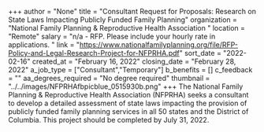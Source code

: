 +++
author = "None"
title = "Consultant Request for Proposals: Research on State Laws Impacting Publicly Funded Family Planning"
organization = "National Family Planning & Reproductive Health Association "
location = "Remote"
salary = "n/a - RFP. Please include your hourly rate in applications. "
link = "https://www.nationalfamilyplanning.org/file/RFP-Policy-and-Legal-Research-Project-for-NFPRHA.pdf"
sort_date = "2022-02-16"
created_at = "February 16, 2022"
closing_date = "February 28, 2022"
a_job_type = ["Consultant","Temporary"]
b_benefits = []
c_feedback = ""
aa_degrees_required = "No degree required"
thumbnail = "../../images/NFPRHAfbpicblue_0515930b.png"
+++
The National Family Planning & Reproductive Health Association (NFPRHA) seeks a consultant to develop a detailed assessment of state laws impacting the provision of publicly funded family planning services in all 50 states and the District of Columbia. This project should be completed by July 31, 2022. 